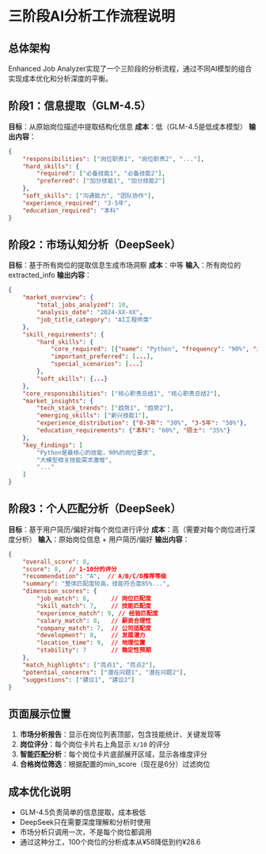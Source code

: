 # 三阶段AI分析工作流程说明

## 总体架构
Enhanced Job Analyzer实现了一个三阶段的分析流程，通过不同AI模型的组合实现成本优化和分析深度的平衡。

## 阶段1：信息提取（GLM-4.5）
**目标**：从原始岗位描述中提取结构化信息
**成本**：低（GLM-4.5是低成本模型）
**输出内容**：
```json
{
    "responsibilities": ["岗位职责1", "岗位职责2", "..."],
    "hard_skills": {
        "required": ["必备技能1", "必备技能2"],
        "preferred": ["加分技能1", "加分技能2"]
    },
    "soft_skills": ["沟通能力", "团队协作"],
    "experience_required": "3-5年",
    "education_required": "本科"
}
```

## 阶段2：市场认知分析（DeepSeek）
**目标**：基于所有岗位的提取信息生成市场洞察
**成本**：中等
**输入**：所有岗位的extracted_info
**输出内容**：
```json
{
    "market_overview": {
        "total_jobs_analyzed": 10,
        "analysis_date": "2024-XX-XX",
        "job_title_category": "AI工程师类"
    },
    "skill_requirements": {
        "hard_skills": {
            "core_required": [{"name": "Python", "frequency": "90%", "importance": "核心必备"}],
            "important_preferred": [...],
            "special_scenarios": [...]
        },
        "soft_skills": {...}
    },
    "core_responsibilities": ["核心职责总结1", "核心职责总结2"],
    "market_insights": {
        "tech_stack_trends": ["趋势1", "趋势2"],
        "emerging_skills": ["新兴技能1"],
        "experience_distribution": {"0-3年": "30%", "3-5年": "50%"},
        "education_requirements": {"本科": "60%", "硕士": "35%"}
    },
    "key_findings": [
        "Python是最核心的技能，90%的岗位要求",
        "大模型相关技能需求激增",
        "..."
    ]
}
```

## 阶段3：个人匹配分析（DeepSeek）
**目标**：基于用户简历/偏好对每个岗位进行评分
**成本**：高（需要对每个岗位进行深度分析）
**输入**：原始岗位信息 + 用户简历/偏好
**输出内容**：
```json
{
    "overall_score": 8,
    "score": 8,  // 1-10分的评分
    "recommendation": "A",  // A/B/C/D推荐等级
    "summary": "整体匹配度较高，技能符合度85%...",
    "dimension_scores": {
        "job_match": 8,      // 岗位匹配度
        "skill_match": 7,    // 技能匹配度
        "experience_match": 9, // 经验匹配度
        "salary_match": 8,   // 薪资合理性
        "company_match": 7,  // 公司适配度
        "development": 8,    // 发展潜力
        "location_time": 9,  // 地理位置
        "stability": 7       // 稳定性预期
    },
    "match_highlights": ["亮点1", "亮点2"],
    "potential_concerns": ["潜在问题1", "潜在问题2"],
    "suggestions": ["建议1", "建议2"]
}
```

## 页面展示位置
1. **市场分析报告**：显示在岗位列表顶部，包含技能统计、关键发现等
2. **岗位评分**：每个岗位卡片右上角显示 `X/10` 的评分
3. **智能匹配分析**：每个岗位卡片底部展开区域，显示各维度评分
4. **合格岗位筛选**：根据配置的min_score（现在是6分）过滤岗位

## 成本优化说明
- GLM-4.5负责简单的信息提取，成本极低
- DeepSeek只在需要深度理解和分析时使用
- 市场分析只调用一次，不是每个岗位都调用
- 通过这种分工，100个岗位的分析成本从¥58降低到约¥28.6
